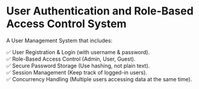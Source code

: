# User Authentication and Role-Based Access Control System
  A User Management System that includes:

  ✅ User Registration & Login (with username & password).  
  ✅ Role-Based Access Control (Admin, User, Guest).   
  ✅ Secure Password Storage (Use hashing, not plain text).  
  ✅ Session Management (Keep track of logged-in users).  
  ✅ Concurrency Handling (Multiple users accessing data at the same time).  
